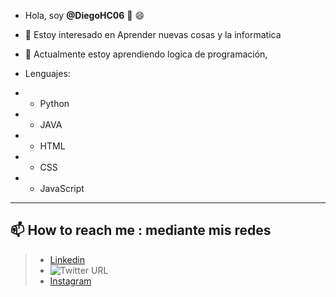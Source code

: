 -  Hola, soy **@DiegoHC06** 👋 :smile:

- 👀 Estoy interesado en Aprender nuevas cosas y la informatica
- 🌱 Actualmente estoy aprendiendo logica de programación, 
- Lenguajes:  
- - Python 
- - JAVA  
- - HTML 
- - CSS 
- - JavaScript



---
 📫 How to reach me : mediante mis redes  
---

> - [Linkedin](https://www.linkedin.com/in/diego-hc06/)
> - ![Twitter URL](https://img.shields.io/twitter/url?label=Follow&style=social&url=https%3A%2F%2Ftwitter.com%2Fdielhc06)
> - [Instagram](https://www.instagram.com/Diego_hc06)


<!-- DiegoHC06/DiegoHC06 is a ✨ special ✨ repository because its `README.md` (this file) appears on your GitHub profile.
You can click the Preview link to take a look at your changes. -->

